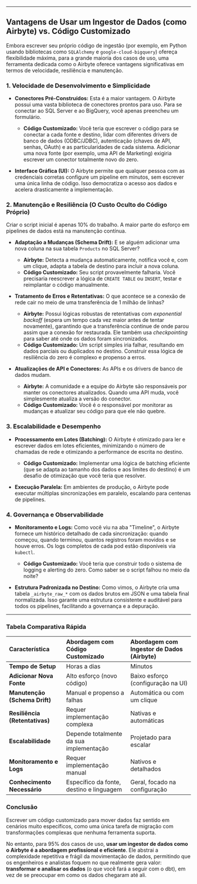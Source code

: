 
---

## Vantagens de Usar um Ingestor de Dados (como Airbyte) vs. Código Customizado

Embora escrever seu próprio código de ingestão (por exemplo, em Python usando bibliotecas como `SQLAlchemy` e `google-cloud-bigquery`) ofereça flexibilidade máxima, para a grande maioria dos casos de uso, uma ferramenta dedicada como o Airbyte oferece vantagens significativas em termos de velocidade, resiliência e manutenção.

### 1. Velocidade de Desenvolvimento e Simplicidade

*   **Conectores Pré-Construídos:** Esta é a maior vantagem. O Airbyte possui uma vasta biblioteca de conectores prontos para uso. Para se conectar ao SQL Server e ao BigQuery, você apenas preencheu um formulário.
    *   **Código Customizado:** Você teria que escrever o código para se conectar a cada fonte e destino, lidar com diferentes drivers de banco de dados (ODBC/JDBC), autenticação (chaves de API, senhas, OAuth) e as particularidades de cada sistema. Adicionar uma nova fonte (por exemplo, uma API de Marketing) exigiria escrever um conector totalmente novo do zero.

*   **Interface Gráfica (UI):** O Airbyte permite que qualquer pessoa com as credenciais corretas configure um pipeline em minutos, sem escrever uma única linha de código. Isso democratiza o acesso aos dados e acelera drasticamente a implementação.

### 2. Manutenção e Resiliência (O Custo Oculto do Código Próprio)

Criar o script inicial é apenas 10% do trabalho. A maior parte do esforço em pipelines de dados está na manutenção contínua.

*   **Adaptação a Mudanças (Schema Drift):** E se alguém adicionar uma nova coluna na sua tabela `Products` no SQL Server?
    *   **Airbyte:** Detecta a mudança automaticamente, notifica você e, com um clique, adapta a tabela de destino para incluir a nova coluna.
    *   **Código Customizado:** Seu script provavelmente falharia. Você precisaria reescrever a lógica de `CREATE TABLE` ou `INSERT`, testar e reimplantar o código manualmente.

*   **Tratamento de Erros e Retentativas:** O que acontece se a conexão de rede cair no meio de uma transferência de 1 milhão de linhas?
    *   **Airbyte:** Possui lógicas robustas de retentativas com *exponential backoff* (espera um tempo cada vez maior antes de tentar novamente), garantindo que a transferência continue de onde parou assim que a conexão for restaurada. Ele também usa *checkpointing* para saber até onde os dados foram sincronizados.
    *   **Código Customizado:** Um script simples iria falhar, resultando em dados parciais ou duplicados no destino. Construir essa lógica de resiliência do zero é complexo e propenso a erros.

*   **Atualizações de API e Conectores:** As APIs e os drivers de banco de dados mudam.
    *   **Airbyte:** A comunidade e a equipe do Airbyte são responsáveis por manter os conectores atualizados. Quando uma API muda, você simplesmente atualiza a versão do conector.
    *   **Código Customizado:** Você é o responsável por monitorar as mudanças e atualizar seu código para que ele não quebre.

### 3. Escalabilidade e Desempenho

*   **Processamento em Lotes (Batching):** O Airbyte é otimizado para ler e escrever dados em lotes eficientes, minimizando o número de chamadas de rede e otimizando a performance de escrita no destino.
    *   **Código Customizado:** Implementar uma lógica de batching eficiente (que se adapta ao tamanho dos dados e aos limites do destino) é um desafio de otimização que você teria que resolver.

*   **Execução Paralela:** Em ambientes de produção, o Airbyte pode executar múltiplas sincronizações em paralelo, escalando para centenas de pipelines.

### 4. Governança e Observabilidade

*   **Monitoramento e Logs:** Como você viu na aba "Timeline", o Airbyte fornece um histórico detalhado de cada sincronização: quando começou, quando terminou, quantos registros foram movidos e se houve erros. Os logs completos de cada pod estão disponíveis via `kubectl`.
    *   **Código Customizado:** Você teria que construir todo o sistema de logging e alerting do zero. Como saber se o script falhou no meio da noite?

*   **Estrutura Padronizada no Destino:** Como vimos, o Airbyte cria uma tabela `_airbyte_raw_*` com os dados brutos em JSON e uma tabela final normalizada. Isso garante uma estrutura consistente e auditável para todos os pipelines, facilitando a governança e a depuração.

---

### Tabela Comparativa Rápida

| Característica | Abordagem com Código Customizado | Abordagem com Ingestor de Dados (Airbyte) |
| :--- | :--- | :--- |
| **Tempo de Setup** | Horas a dias | Minutos |
| **Adicionar Nova Fonte** | Alto esforço (novo código) | Baixo esforço (configuração na UI) |
| **Manutenção (Schema Drift)** | Manual e propenso a falhas | Automática ou com um clique |
| **Resiliência (Retentativas)**| Requer implementação complexa | Nativas e automáticas |
| **Escalabilidade** | Depende totalmente da sua implementação| Projetado para escalar |
| **Monitoramento e Logs** | Requer implementação manual | Nativos e detalhados |
| **Conhecimento Necessário** | Específico da fonte, destino e linguagem | Geral, focado na configuração |

### Conclusão

Escrever um código customizado para mover dados faz sentido em cenários muito específicos, como uma única tarefa de migração com transformações complexas que nenhuma ferramenta suporta.

No entanto, para 95% dos casos de uso, **usar um ingestor de dados como o Airbyte é a abordagem profissional e eficiente**. Ele abstrai a complexidade repetitiva e frágil da movimentação de dados, permitindo que os engenheiros e analistas foquem no que realmente gera valor: **transformar e analisar os dados** (o que você fará a seguir com o dbt), em vez de se preocupar em como os dados chegaram até ali.